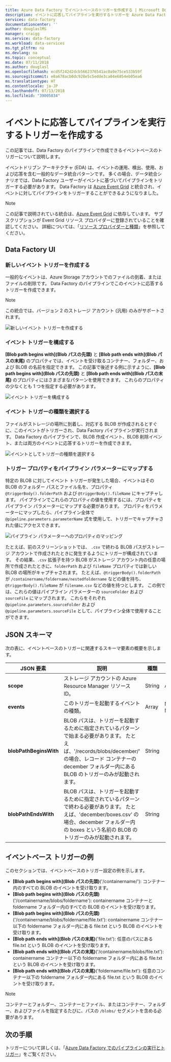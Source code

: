 ```yaml
---
title: Azure Data Factory でイベントベースのトリガーを作成する | Microsoft Docs
description: イベントに応答してパイプラインを実行するトリガーを Azure Data Factory で作成する方法について説明します。
services: data-factory
documentationcenter: ''
author: douglaslMS
manager: craigg
ms.service: data-factory
ms.workload: data-services
ms.tgt_pltfrm: na
ms.devlang: na
ms.topic: conceptual
ms.date: 07/11/2018
ms.author: douglasl
ms.openlocfilehash: ecd5f242d2dcb5662376541ac0a9e75ce533b59f
ms.sourcegitcommit: e0a678acb0dc928e5c5edde3ca04e6854eb05ea6
ms.translationtype: HT
ms.contentlocale: ja-JP
ms.lasthandoff: 07/13/2018
ms.locfileid: "39005834"
---
```

# <a name="create-a-trigger-that-runs-a-pipeline-in-response-to-an-event"></a>イベントに応答してパイプラインを実行するトリガーを作成する

この記事では、Data Factory のパイプラインで作成できるイベントベースのトリガーについて説明します。

イベントドリブン アーキテクチャ (EDA) は、イベントの運用、検出、使用、および応答を含む一般的なデータ統合パターンです。 多くの場合、データ統合シナリオでは、Data Factory ユーザーがイベントに基づいてパイプラインをトリガーする必要があります。 Data Factory は [Azure Event Grid](https://azure.microsoft.com/services/event-grid/) と統合され、イベントに対してパイプラインをトリガーすることができるようになりました。

> [!NOTE]
> この記事で説明されている統合は、[Azure Event Grid](https://azure.microsoft.com/services/event-grid/) に依存しています。 サブスクリプションが Event Grid リソース プロバイダーに登録されていることを確認してください。 詳細については、「[リソース プロバイダーと種類](../azure-resource-manager/resource-manager-supported-services.md#portal)」を参照してください。

## <a name="data-factory-ui"></a>Data Factory UI

### <a name="create-a-new-event-trigger"></a>新しいイベント トリガーを作成する

一般的なイベントは、Azure Storage アカウントでのファイルの到着、またはファイルの削除です。 Data Factory のパイプラインでこのイベントに応答するトリガーを作成できます。

> [!NOTE]
> この統合では、バージョン 2 のストレージ アカウント (汎用) のみがサポートされます。

![新しいイベント トリガーを作成する](media/how-to-create-event-trigger/event-based-trigger-image1.png)

### <a name="configure-the-event-trigger"></a>イベント トリガーを構成する

**[Blob path begins with]\(Blob パスの先頭\)** と **[Blob path ends with]\(Blob パスの末尾\)** のプロパティでは、イベントを受け取るコンテナー、フォルダー、および BLOB の名前を指定できます。 この記事で後述する例に示すように、**[Blob path begins with]\(Blob パスの先頭\)** と **[Blob path ends with]\(Blob パスの末尾\)** のプロパティにはさまざまなパターンを使用できます。 これらのプロパティの少なくとも 1 つを指定する必要があります。

![イベント トリガーを構成する](media/how-to-create-event-trigger/event-based-trigger-image2.png)

### <a name="select-the-event-trigger-type"></a>イベント トリガーの種類を選択する

ファイルがストレージの場所に到着し、対応する BLOB が作成されるとすぐに、このイベントがトリガーされ、Data Factory パイプラインが実行されます。 Data Factory のパイプラインで、BLOB 作成イベント、BLOB 削除イベント、または両方のイベントに応答するトリガーを作成できます。

![イベントとしてトリガーの種類を選択する](media/how-to-create-event-trigger/event-based-trigger-image3.png)

### <a name="map-trigger-properties-to-pipeline-parameters"></a>トリガー プロパティをパイプライン パラメーターにマップする

特定の BLOB に対してイベント トリガーが発生した場合、イベントはその BLOB のフォルダー パスとファイル名を、プロパティ `@triggerBody().folderPath` および `@triggerBody().fileName` にキャプチャします。 パイプラインでこれらのプロパティの値を使用するには、プロパティをパイプライン パラメーターにマップする必要があります。 プロパティをパラメーターにマップしたら、パイプライン全体で `@pipeline.parameters.parameterName` 式を使用して、トリガーでキャプチャされた値にアクセスできます。

![パイプライン パラメーターへのプロパティのマッピング](media/how-to-create-event-trigger/event-based-trigger-image4.png)

たとえば、前のスクリーンショットでは、 `.csv` で終わる BLOB パスがストレージ アカウントで作成されたときに発生するようにトリガーが構成されています。 その結果、`.csv` 拡張子を持つ BLOB がストレージ アカウント内の任意の場所で作成されたときに、`folderPath` および `fileName` プロパティでは新しい BLOB の場所がキャプチャされます。 たとえば、`@triggerBody().folderPath` が `/containername/foldername/nestedfoldername` などの値を持ち、`@triggerBody().fileName` が `filename.csv` などの値を持つとします。 この例では、これらの値はパイプライン パラメーターの `sourceFolder` および `sourceFile` にマップされます。 これらをそれぞれ `@pipeline.parameters.sourceFolder` および `@pipeline.parameters.sourceFile` として、パイプライン全体で使用することができます。

## <a name="json-schema"></a>JSON スキーマ

次の表に、イベントベースのトリガーに関連するスキーマ要素の概要を示します。

| **JSON 要素** | **説明** | **種類** | **使用できる値** | **必須** |
| ---------------- | --------------- | -------- | ------------------ | ------------ |
| **scope** | ストレージ アカウントの Azure Resource Manager リソース ID。 | String | Azure Resource Manager ID | [はい] |
| **events** | このトリガーを起動するイベントの種類。 | Array    | Microsoft.Storage.BlobCreated、Microsoft.Storage.BlobDeleted | はい (任意の組み合わせ)。 |
| **blobPathBeginsWith** | BLOB パスは、トリガーを起動するために指定されているパターンで始まる必要があります。 たとえば、'/records/blobs/december/' の場合、レコード コンテナーの december フォルダー内にある BLOB のトリガーのみが起動されます。 | String   | | blobPathBeginsWith と blobPathEndsWith のプロパティの少なくとも 1 つを指定する必要があります。 |
| **blobPathEndsWith** | BLOB パスは、トリガーを起動するために指定されているパターンで終わる必要があります。 たとえば、'december/boxes.csv' の場合、december フォルダー内の boxes という名前の BLOB のトリガーのみが起動されます。 | String   | | blobPathBeginsWith と blobPathEndsWith のプロパティの少なくとも 1 つを指定する必要があります。 |

## <a name="examples-of-event-based-triggers"></a>イベントベース トリガーの例

このセクションでは、イベントベースのトリガー設定の例を示します。

-   **[Blob path begins with]\(Blob パスの先頭\)**('/containername/'): コンテナー内のすべての BLOB のイベントを受け取ります。
-   **[Blob path begins with]\(Blob パスの先頭\)**('/containername/blobs/foldername'): containername コンテナーと foldername フォルダー内のすべての BLOB のイベントを受け取ります。
-   **[Blob path begins with]\(Blob パスの先頭\)**('/containername/blobs/foldername/file.txt'): containername コンテナー以下の foldername フォルダー内にある file.txt という BLOB のイベントを受け取ります。
-   **[Blob path ends with]\(Blob パスの末尾\)**('file.txt'): 任意のパスにある file.txt という BLOB のイベントを受け取ります。
-   **[Blob path ends with]\(Blob パスの末尾\)**('/containername/blobs/file.txt'): containername コンテナー以下の foldername フォルダー内にある file.txt という BLOB のイベントを受け取ります。
-   **[Blob path ends with]\(Blob パスの末尾\)**('foldername/file.txt'): 任意のコンテナー以下の foldername フォルダー内にある file.txt という BLOB のイベントを受け取ります。

> [!NOTE]
> コンテナーとフォルダー、コンテナーとファイル、またはコンテナー、フォルダー、およびファイルを指定するたびに、パスの `/blobs/` セグメントを含める必要があります。

## <a name="next-steps"></a>次の手順
トリガーについて詳しくは、「[Azure Data Factory でのパイプラインの実行とトリガー](concepts-pipeline-execution-triggers.md#triggers)」をご覧ください。
